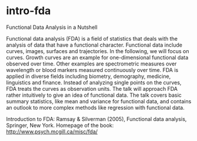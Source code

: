 # intro-fda
Functional Data Analysis in a Nutshell

Functional data analysis (FDA) is a field of statistics that deals with the analysis of data that have a functional character. Functional data include curves, images, surfaces and trajectories. In the following, we will focus on curves. Growth curves are an example for one-dimensional functional data observed over time. Other examples are spectrometric measures over wavelength or blood markers measured continuously over time. FDA is applied in diverse fields including biometry, demography, medicine, linguistics and finance.  Instead of analyzing single points on the curves, FDA treats the curves as observation units. The talk will approach FDA rather intuitively to give an idea of functional data. The talk covers basic summary statistics, like mean and variance for functional data, and contains an outlook to more complex methods like regression with functional data. 


Introduction to FDA:
Ramsay & Silverman (2005), Functional data analysis, Springer, New York. 
Homepage of the book: http://www.psych.mcgill.ca/misc/fda/
